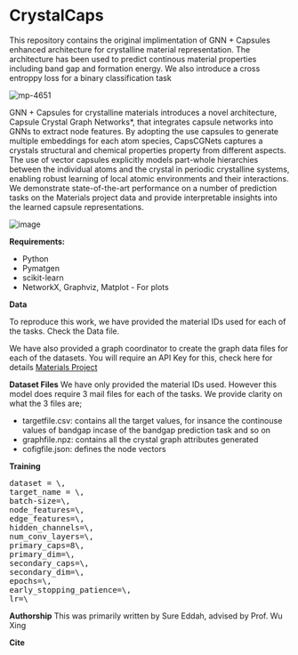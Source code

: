 # CrystalCaps
This repository contains the original implimentation of GNN + Capsules enhanced architecture for crystalline material representation. The architecture has been used to predict continous material properties including band gap and formation energy. We also introduce a cross entroppy loss for a binary classification task


![mp-4651](https://github.com/user-attachments/assets/4f9590f7-c593-4a67-a965-b30613454723)



GNN + Capsules for crystalline materials introduces a novel architecture, Capsule Crystal Graph Networks*, that integrates capsule networks into GNNs to extract node features. By adopting the use capsules to generate multiple embeddings for each atom species, CapsCGNets captures a crystals structural and chemical properties property from different aspects. The use of vector capsules explicitly models part-whole hierarchies between the individual atoms and the crystal in periodic crystalline systems, enabling robust learning of local atomic environments and their interactions. We demonstrate state-of-the-art performance on a number of prediction tasks on the Materials project data and provide interpretable insights into the learned capsule representations.

![image](https://github.com/user-attachments/assets/86ca1c86-cbcd-4333-a259-c37146c67d02)

**Requirements:**
- Python
- Pymatgen
- scikit-learn
- NetworkX, Graphviz, Matplot - For plots

**Data**

To reproduce this work, we have provided the material IDs used for each of the tasks. Check the Data file.

We have also provided a graph coordinator to create the graph data files for each of the datasets. You will require an API Key for this, check here for details [Materials Project](https://next-gen.materialsproject.org/)

**Dataset Files**
We have only provided the material IDs used. However this model does require 3 mail files for each of the tasks. We provide clarity on what the 3 files are;
- targetfile.csv: contains all the target values, for insance the continouse values of bandgap incase of the bandgap prediction task and so on
- graphfile.npz: contains all the crystal graph attributes generated
- cofigfile.json: defines the node vectors

**Training**
<pre>dataset = \,
target_name = \,
batch-size=\,
node_features=\,
edge_features=\,
hidden_channels=\,
num_conv_layers=\,
primary_caps=8\,
primary_dim=\,
secondary_caps=\,
secondary_dim=\,
epochs=\,
early_stopping_patience=\,
lr=\ </pre>

**Authorship**
This was primarily written by Sure Eddah, advised by Prof. Wu Xing

**Cite**
        








